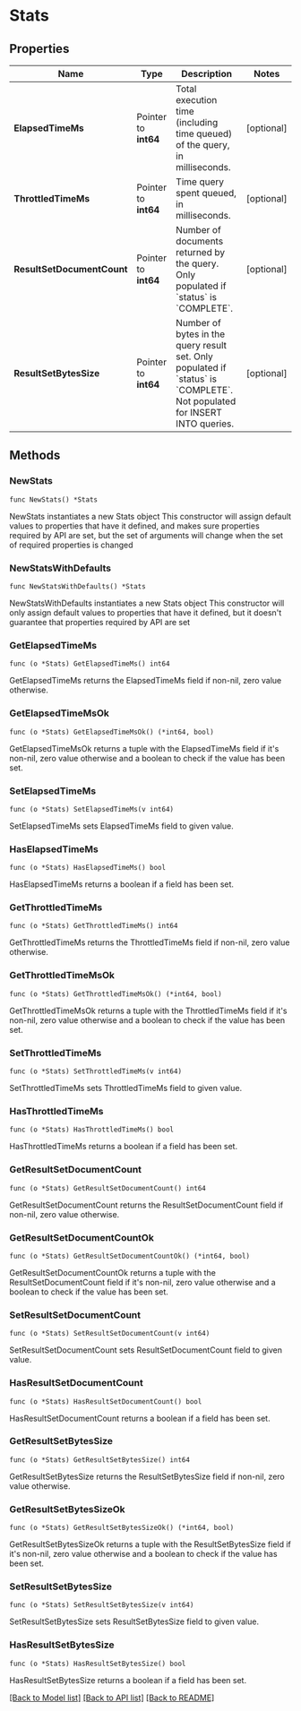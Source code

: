 # Stats

## Properties

Name | Type | Description | Notes
------------ | ------------- | ------------- | -------------
**ElapsedTimeMs** | Pointer to **int64** | Total execution time (including time queued) of the query, in milliseconds. | [optional] 
**ThrottledTimeMs** | Pointer to **int64** | Time query spent queued, in milliseconds. | [optional] 
**ResultSetDocumentCount** | Pointer to **int64** | Number of documents returned by the query. Only populated if &#x60;status&#x60; is &#x60;COMPLETE&#x60;. | [optional] 
**ResultSetBytesSize** | Pointer to **int64** | Number of bytes in the query result set. Only populated if &#x60;status&#x60; is &#x60;COMPLETE&#x60;. Not populated for INSERT INTO queries. | [optional] 

## Methods

### NewStats

`func NewStats() *Stats`

NewStats instantiates a new Stats object
This constructor will assign default values to properties that have it defined,
and makes sure properties required by API are set, but the set of arguments
will change when the set of required properties is changed

### NewStatsWithDefaults

`func NewStatsWithDefaults() *Stats`

NewStatsWithDefaults instantiates a new Stats object
This constructor will only assign default values to properties that have it defined,
but it doesn't guarantee that properties required by API are set

### GetElapsedTimeMs

`func (o *Stats) GetElapsedTimeMs() int64`

GetElapsedTimeMs returns the ElapsedTimeMs field if non-nil, zero value otherwise.

### GetElapsedTimeMsOk

`func (o *Stats) GetElapsedTimeMsOk() (*int64, bool)`

GetElapsedTimeMsOk returns a tuple with the ElapsedTimeMs field if it's non-nil, zero value otherwise
and a boolean to check if the value has been set.

### SetElapsedTimeMs

`func (o *Stats) SetElapsedTimeMs(v int64)`

SetElapsedTimeMs sets ElapsedTimeMs field to given value.

### HasElapsedTimeMs

`func (o *Stats) HasElapsedTimeMs() bool`

HasElapsedTimeMs returns a boolean if a field has been set.

### GetThrottledTimeMs

`func (o *Stats) GetThrottledTimeMs() int64`

GetThrottledTimeMs returns the ThrottledTimeMs field if non-nil, zero value otherwise.

### GetThrottledTimeMsOk

`func (o *Stats) GetThrottledTimeMsOk() (*int64, bool)`

GetThrottledTimeMsOk returns a tuple with the ThrottledTimeMs field if it's non-nil, zero value otherwise
and a boolean to check if the value has been set.

### SetThrottledTimeMs

`func (o *Stats) SetThrottledTimeMs(v int64)`

SetThrottledTimeMs sets ThrottledTimeMs field to given value.

### HasThrottledTimeMs

`func (o *Stats) HasThrottledTimeMs() bool`

HasThrottledTimeMs returns a boolean if a field has been set.

### GetResultSetDocumentCount

`func (o *Stats) GetResultSetDocumentCount() int64`

GetResultSetDocumentCount returns the ResultSetDocumentCount field if non-nil, zero value otherwise.

### GetResultSetDocumentCountOk

`func (o *Stats) GetResultSetDocumentCountOk() (*int64, bool)`

GetResultSetDocumentCountOk returns a tuple with the ResultSetDocumentCount field if it's non-nil, zero value otherwise
and a boolean to check if the value has been set.

### SetResultSetDocumentCount

`func (o *Stats) SetResultSetDocumentCount(v int64)`

SetResultSetDocumentCount sets ResultSetDocumentCount field to given value.

### HasResultSetDocumentCount

`func (o *Stats) HasResultSetDocumentCount() bool`

HasResultSetDocumentCount returns a boolean if a field has been set.

### GetResultSetBytesSize

`func (o *Stats) GetResultSetBytesSize() int64`

GetResultSetBytesSize returns the ResultSetBytesSize field if non-nil, zero value otherwise.

### GetResultSetBytesSizeOk

`func (o *Stats) GetResultSetBytesSizeOk() (*int64, bool)`

GetResultSetBytesSizeOk returns a tuple with the ResultSetBytesSize field if it's non-nil, zero value otherwise
and a boolean to check if the value has been set.

### SetResultSetBytesSize

`func (o *Stats) SetResultSetBytesSize(v int64)`

SetResultSetBytesSize sets ResultSetBytesSize field to given value.

### HasResultSetBytesSize

`func (o *Stats) HasResultSetBytesSize() bool`

HasResultSetBytesSize returns a boolean if a field has been set.


[[Back to Model list]](../README.md#documentation-for-models) [[Back to API list]](../README.md#documentation-for-api-endpoints) [[Back to README]](../README.md)


